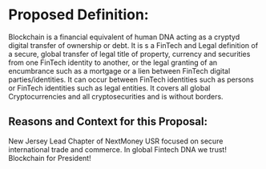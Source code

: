 # Proposed Definition: 
Blockchain is a financial equivalent of human DNA acting as a cryptyd digital transfer of ownership or debt. It is s a FinTech and Legal definition of a secure, global transfer of legal title of property, currency and securities from one FinTech identity to another, or the legal granting of an encumbrance such as a mortgage or a lien between FinTech digital parties/identities.  It can occur between FinTech identities such as persons or FinTech identities such as legal entities.  It covers all global Cryptocurrencies and all cryptosecurities and is without borders.   	

## Reasons and Context for this Proposal: 
New Jersey Lead Chapter of NextMoney USR focused on secure international trade and commerce. In global Fintech DNA we trust! Blockchain for President!
